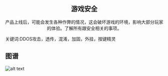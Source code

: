 <h2 align="center">游戏安全</h2>
<p align="center">产品上线后，可能会发生各种作弊的情况，这会破坏游戏的环境，影响大部分玩家的体验。了解所有跟安全相关的事项。</p>
<p">关键词:DDOS攻击，透传，混淆，加固，外挂，按键精灵</p>

## 图谱
![alt text](https://github.com/gonglei007/GameDevMind/blob/main/exports/8.1.游戏安全.png?raw=true)
